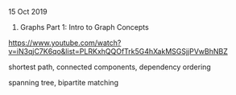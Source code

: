 15 Oct 2019

1) Graphs Part 1: Intro to Graph Concepts

https://www.youtube.com/watch?v=iN3qjC7K6qo&list=PLRKxhQQOfTrk5G4hXakMSGSjjPVwBhNBZ

shortest path, connected components, dependency ordering

spanning tree, bipartite matching
